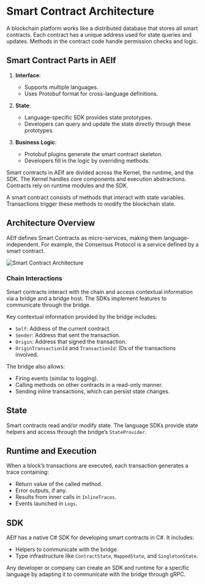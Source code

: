 # Smart Contract Architecture

A blockchain platform works like a distributed database that stores all smart contracts. Each contract has a unique address used for state queries and updates. Methods in the contract code handle permission checks and logic.

## Smart Contract Parts in AElf

1. **Interface**: 
   - Supports multiple languages.
   - Uses Protobuf format for cross-language definitions.

2. **State**:
   - Language-specific SDK provides state prototypes.
   - Developers can query and update the state directly through these prototypes.

3. **Business Logic**:
   - Protobuf plugins generate the smart contract skeleton.
   - Developers fill in the logic by overriding methods.

Smart contracts in AElf are divided across the Kernel, the runtime, and the SDK. The Kernel handles core components and execution abstractions. Contracts rely on runtime modules and the SDK.

A smart contract consists of methods that interact with state variables. Transactions trigger these methods to modify the blockchain state.

## Architecture Overview

AElf defines Smart Contracts as micro-services, making them language-independent. For example, the Consensus Protocol is a service defined by a smart contract.

![Smart Contract Architecture](../../_images/sc-as-service.png)

### Chain Interactions

Smart contracts interact with the chain and access contextual information via a bridge and a bridge host. The SDKs implement features to communicate through the bridge.

Key contextual information provided by the bridge includes:
- `Self`: Address of the current contract.
- `Sender`: Address that sent the transaction.
- `Origin`: Address that signed the transaction.
- `OriginTransactionId` and `TransactionId`: IDs of the transactions involved.

The bridge also allows:
- Firing events (similar to logging).
- Calling methods on other contracts in a read-only manner.
- Sending inline transactions, which can persist state changes.

## State

Smart contracts read and/or modify state. The language SDKs provide state helpers and access through the bridge’s `StateProvider`.

## Runtime and Execution

When a block’s transactions are executed, each transaction generates a trace containing:
- Return value of the called method.
- Error outputs, if any.
- Results from inner calls in `InlineTraces`.
- Events launched in `Logs`.

## SDK

AElf has a native C# SDK for developing smart contracts in C#. It includes:
- Helpers to communicate with the bridge.
- Type infrastructure like `ContractState`, `MappedState`, and `SingletonState`.

Any developer or company can create an SDK and runtime for a specific language by adapting it to communicate with the bridge through gRPC.